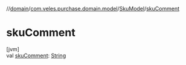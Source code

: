 //[domain](../../../index.md)/[com.veles.purchase.domain.model](../index.md)/[SkuModel](index.md)/[skuComment](sku-comment.md)

# skuComment

[jvm]\
val [skuComment](sku-comment.md): [String](https://kotlinlang.org/api/latest/jvm/stdlib/kotlin/-string/index.html)
